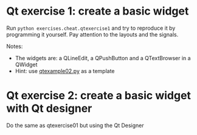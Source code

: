 

# Qt exercise 1: create a basic widget

Run `python exercises.cheat.qtexercise1` and try to reproduce it by programming
it yourself. Pay attention to the layouts and the signals.

Notes:
- The widgets are: a QLineEdit, a QPushButton and a QTextBrowser in a QWidget
- Hint: use [qtexample02.py](/docs/qtexample02.py) as a template


# Qt exercise 2: create a basic widget with Qt designer

Do the same as qtexercise01 but using the Qt Designer
